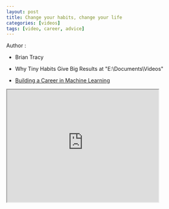 ```yaml
---
layout: post
title: Change your habits, change your life
categories: [videos]
tags: [video, career, advice]
---
```


Author :

- Brian Tracy

- Why Tiny Habits Give Big Results at "E:\Documents\Videos"
- [Building a Career in Machine Learning](https://www.youtube.com/watch?v=g56aKi-z05w)

<!--more-->

<iframe width="80%" height="300px" src="https://www.youtube.com/embed/g56aKi-z05w">
</iframe>